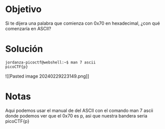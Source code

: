 
# Objetivo 

Si te dijera una palabra que comienza con 0x70 en hexadecimal, ¿con qué comenzaría en ASCII?
# Solución 

```
jordanza-picoctf@webshell:~$ man 7 ascii
picoCTF{p}

```
![[Pasted image 20240229223149.png]]
# Notas 
Aqui podemos usar el manual de del ASCII con el comando man  7 ascii
donde podemos ver que el 0x70 es p, asi que nuestra bandera seria picoCTF{p}